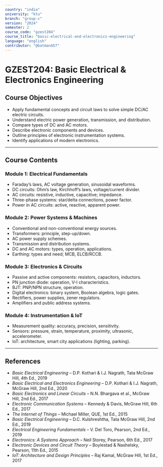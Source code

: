```yaml
---
country: "india"
university: "ktu"
branch: "group-c"
version: "2024"
semester: 2
course_code: "gzest204"
course_title: "basic-electrical-and-electronics-engineering"
language: "english"
contributor: "@batman457"
---
```


# GZEST204: Basic Electrical & Electronics Engineering

## Course Objectives

- Apply fundamental concepts and circuit laws to solve simple DC/AC electric circuits.
- Understand electric power generation, transmission, and distribution.
- Compare types of DC and AC motors.
- Describe electronic components and devices.
- Outline principles of electronic instrumentation systems.
- Identify applications of modern electronics.

---

## Course Contents

### Module 1: Electrical Fundamentals

- Faraday’s laws, AC voltage generation, sinusoidal waveforms.
- DC circuits: Ohm’s law, Kirchhoff’s laws, voltage/current divider.
- AC circuits: resistive, inductive, capacitive; impedance.
- Three-phase systems: star/delta connections, power factor.
- Power in AC circuits: active, reactive, apparent power.

### Module 2: Power Systems & Machines

- Conventional and non-conventional energy sources.
- Transformers: principle, step-up/down.
- AC power supply schemes.
- Transmission and distribution systems.
- DC and AC motors: types, operation, applications.
- Earthing: types and need; MCB, ELCB/RCCB.

### Module 3: Electronics & Circuits

- Passive and active components: resistors, capacitors, inductors.
- PN junction diode: operation, V-I characteristics.
- BJT: PNP/NPN structure, operation.
- Digital electronics: binary system, Boolean algebra, logic gates.
- Rectifiers, power supplies, zener regulators.
- Amplifiers and public address systems.

### Module 4: Instrumentation & IoT

- Measurement quality: accuracy, precision, sensitivity.
- Sensors: pressure, strain, temperature, proximity, ultrasonic, accelerometer.
- IoT: architecture, smart city applications (lighting, parking).

---

## References

- *Basic Electrical Engineering* – D.P. Kothari & I.J. Nagrath, Tata McGraw Hill, 4th Ed., 2019  
- *Basic Electrical and Electronics Engineering* – D.P. Kothari & I.J. Nagrath, McGraw Hill, 2nd Ed., 2020  
- *Basic Electronics and Linear Circuits* – N.N. Bhargava et al., McGraw Hill, 2nd Ed., 2017  
- *Electronic Communication Systems* – Kennedy & Davis, McGraw Hill, 6th Ed., 2017  
- *The Internet of Things* – Michael Miller, QUE, 1st Ed., 2015  
- *Basic Electrical Engineering* – D.C. Kulshreshtha, Tata McGraw Hill, 2nd Ed., 2019  
- *Electrical Engineering Fundamentals* – V. Del Toro, Pearson, 2nd Ed., 2019  
- *Electronics: A Systems Approach* – Neil Storey, Pearson, 6th Ed., 2017  
- *Electronic Devices and Circuit Theory* – Boylestad & Nashelsky, Pearson, 11th Ed., 2015  
- *IoT: Architecture and Design Principles* – Raj Kamal, McGraw Hill, 1st Ed., 2017  
